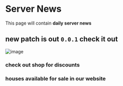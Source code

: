 # Server News

This page will contain **daily server news**

## new patch is out `0.0.1` check it out

![image](https://raw.githubusercontent.com/WSroleplay/wsrp-launcher-assets/main/change-logs-imgs/0.0.2.jpg)

### check out shop for discounts

### houses available for sale in our website



